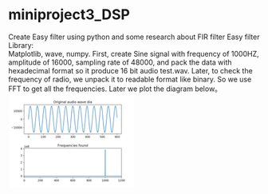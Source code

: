 # miniproject3_DSP
Create Easy filter using python and some research about FIR filter
Easy filter
Library:	 
Matplotlib, wave, numpy.
First, create Sine signal with frequency of 1000HZ, amplitude of 16000, sampling rate of  48000, and pack the data with hexadecimal format so it produce 16 bit audio test.wav. Later, to check the frequency of radio, we unpack it 
to readable format like binary. So we use FFT to get all the frequencies. Later we plot the diagram below。
<img src="https://github.com/kentpei/miniproject3/blob/master/create_signal.png" width="50%" height="50%">
